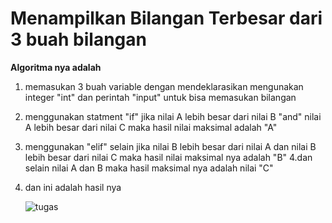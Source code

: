 <h1>Menampilkan Bilangan Terbesar dari 3 buah bilangan</h1>

<b>Algoritma nya adalah</b>

1. memasukan 3 buah variable dengan mendeklarasikan mengunakan integer "int" dan perintah "input" untuk bisa memasukan bilangan
2. menggunakan statment "if" jika nilai A lebih besar dari nilai B "and" nilai A lebih besar dari nilai C maka hasil nilai maksimal adalah "A"
3. menggunakan "elif" selain jika nilai B lebih besar dari nilai A dan nilai B lebih besar dari nilai C maka hasil nilai maksimal nya adalah "B"
4.dan selain nilai A dan B maka hasil maksimal nya adalah nilai "C"

5. dan ini adalah hasil nya

    ![tugas](https://user-images.githubusercontent.com/56831922/67680531-fff6a480-f9bd-11e9-9aec-262710570f3f.jpg)
